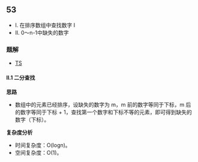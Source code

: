 ## 53
+ I. 在排序数组中查找数字 I
+ II. 0～n-1中缺失的数字

### 题解
+ [TS](../../ts/lcof/53.ts)

#### II.1 二分查找
**思路**
+ 数组中的元素已经排序，设缺失的数字为 m，m 前的数字等同于下标，m 后的数字等同于下标 + 1，查找第一个数字和下标不等的元素，即可得到缺失的数字（下标）。

**复杂度分析**
+ 时间复杂度：O(logn)。
+ 空间复杂度：O(1)。